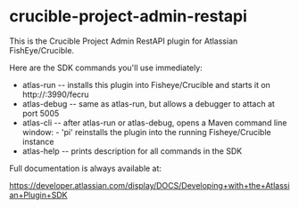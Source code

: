 crucible-project-admin-restapi
==============================

This is the Crucible Project Admin RestAPI plugin for Atlassian FishEye/Crucible.


Here are the SDK commands you'll use immediately:

- atlas-run   -- installs this plugin into Fisheye/Crucible and starts it on http://<machinename>:3990/fecru
- atlas-debug -- same as atlas-run, but allows a debugger to attach at port 5005
- atlas-cli   -- after atlas-run or atlas-debug, opens a Maven command line window:
                 - 'pi' reinstalls the plugin into the running Fisheye/Crucible instance
- atlas-help  -- prints description for all commands in the SDK

Full documentation is always available at:

https://developer.atlassian.com/display/DOCS/Developing+with+the+Atlassian+Plugin+SDK
